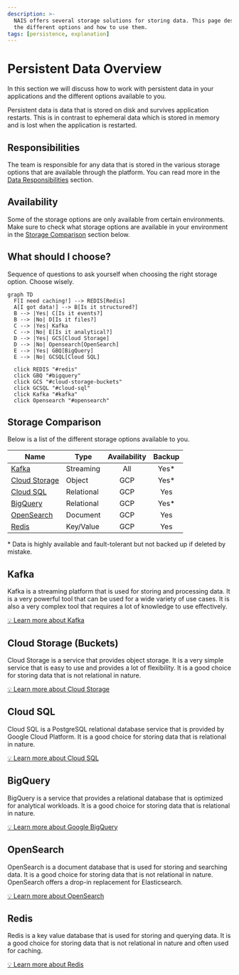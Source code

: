 ```yaml
---
description: >-
  NAIS offers several storage solutions for storing data. This page describes
  the different options and how to use them.
tags: [persistence, explanation]
---
```


# Persistent Data Overview

In this section we will discuss how to work with persistent data in your
applications and the different options available to you.

Persistent data is data that is stored on disk and survives application
restarts. This is in contrast to ephemeral data which is stored in memory
and is lost when the application is restarted.

## Responsibilities

The team is responsible for any data that is stored in the various storage
options that are available through the platform. You can read more in the
[Data Responsibilities](explanations/responsibilities.md) section.

## Availability

Some of the storage options are only available from certain environments. Make
sure to check what storage options are available in your environment in the
[Storage Comparison](#storage-comparison) section below.

## What should I choose?

Sequence of questions to ask yourself when choosing the right storage option.
Choose wisely.

```mermaid
graph TD
  F[I need caching!] --> REDIS[Redis]
  A[I got data!] --> B[Is it structured?]
  B --> |Yes| C[Is it events?]
  B --> |No| D[Is it files?]
  C --> |Yes| Kafka
  C --> |No| E[Is it analytical?]
  D --> |Yes| GCS[Cloud Storage]
  D --> |No| Opensearch[OpenSearch]
  E --> |Yes| GBQ[BigQuery]
  E --> |No| GCSQL[Cloud SQL]

  click REDIS "#redis"
  click GBQ "#bigquery"
  click GCS "#cloud-storage-buckets"
  click GCSQL "#cloud-sql"
  click Kafka "#kafka"
  click Opensearch "#opensearch"
```

## Storage Comparison

Below is a list of the different storage options available to you.

| Name                                    | Type        | Availability | Backup |
|-----------------------------------------|-------------|:------------:|:------:|
| [Kafka](#kafka)                         | Streaming   |     All      |  Yes*  |
| [Cloud Storage](#cloud-storage-buckets) | Object      |     GCP      |  Yes*  |
| [Cloud SQL](#cloud-sql)                 | Relational  |     GCP      |  Yes   |
| [BigQuery](#bigquery)                   | Relational  |     GCP      |  Yes*  |
| [OpenSearch](#opensearch)               | Document    |     GCP      |  Yes   |
| [Redis](#redis)                         | Key/Value   |     GCP      |  Yes   |

\* Data is highly available and fault-tolerant but not backed up if deleted by
mistake.

## Kafka

Kafka is a streaming platform that is used for storing and processing data. It
is a very powerful tool that can be used for a wide variety of use cases. It is
also a very complex tool that requires a lot of knowledge to use effectively.

[:bulb: Learn more about Kafka](./kafka/README.md)

## Cloud Storage (Buckets)

Cloud Storage is a service that provides object storage. It is a very simple
service that is easy to use and provides a lot of flexibility. It is a good
choice for storing data that is not relational in nature.

[:bulb: Learn more about Cloud Storage](./buckets/README.md)

## Cloud SQL

Cloud SQL is a PostgreSQL relational database service that is provided by Google
Cloud Platform. It is a good choice for storing data that is relational in
nature.

[:bulb: Learn more about Cloud SQL](./postgres/README.md)

## BigQuery

BigQuery is a service that provides a relational database that is optimized for
analytical workloads. It is a good choice for storing data that is relational in
nature.

[:bulb: Learn more about Google BigQuery](./bigquery/README.md)

## OpenSearch

OpenSearch is a document database that is used for storing and searching data.
It is a good choice for storing data that is not relational in nature.
OpenSearch offers a drop-in replacement for Elasticsearch.

[:bulb: Learn more about OpenSearch](./opensearch/README.md)

## Redis

Redis is a key value database that is used for storing and querying data. It is
a good choice for storing data that is not relational in nature and often used
for caching.

[:bulb: Learn more about Redis](./redis/README.md)

